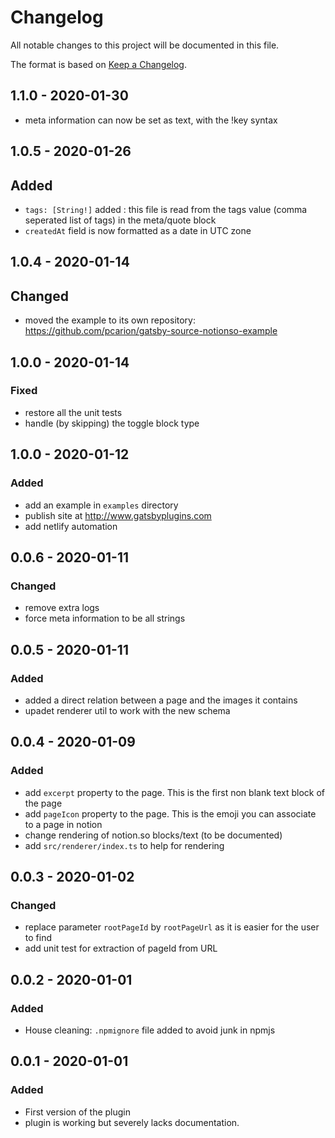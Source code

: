 # Changelog
All notable changes to this project will be documented in this file.

The format is based on [Keep a Changelog](https://keepachangelog.com/en/1.0.0/).

## 1.1.0 - 2020-01-30
- meta information can now be set as text, with the !key syntax

## 1.0.5 - 2020-01-26

## Added
- `tags: [String!]` added : this file is read from the tags value (comma seperated list of tags) in the meta/quote block
- `createdAt` field is now formatted as a date in UTC zone

## 1.0.4 - 2020-01-14

## Changed
- moved the example to its own repository: https://github.com/pcarion/gatsby-source-notionso-example

## 1.0.0 - 2020-01-14

### Fixed
- restore all the unit tests
- handle (by skipping) the toggle block type

## 1.0.0 - 2020-01-12
### Added
- add an example in `examples` directory
- publish site at http://www.gatsbyplugins.com
- add netlify automation

## 0.0.6 - 2020-01-11
### Changed
- remove extra logs
- force meta information to be all strings

## 0.0.5 - 2020-01-11
### Added
- added a direct relation between a page and the images it contains
- upadet renderer util to work with the new schema

## 0.0.4 - 2020-01-09
### Added
- add `excerpt` property to the page. This is the first non blank text block of the page
- add `pageIcon` property to the page. This is the emoji you can associate to a page in notion
- change rendering of notion.so blocks/text (to be documented)
- add `src/renderer/index.ts` to help for rendering

## 0.0.3 - 2020-01-02
### Changed
- replace parameter `rootPageId` by `rootPageUrl` as it is easier for the user to find
- add unit test for extraction of pageId from URL

## 0.0.2 - 2020-01-01
### Added
- House cleaning: `.npmignore` file added to avoid junk in npmjs

## 0.0.1 - 2020-01-01
### Added
- First version of the plugin
- plugin is working but severely lacks documentation.

